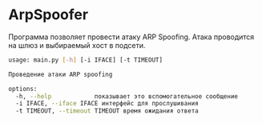 # ArpSpoofer

Программа позволяет провести атаку ARP Spoofing.
Атака проводится на шлюз и выбираемый хост в подсети.

```Bash
usage: main.py [-h] [-i IFACE] [-t TIMEOUT]

Проведение атаки ARP spoofing

options:
  -h, --help            показывает это вспомогательное сообщение
  -i IFACE, --iface IFACE интерфейс для прослушивания
  -t TIMEOUT, --timeout TIMEOUT время ожидания ответа
```